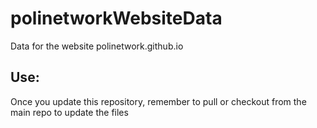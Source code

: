 # polinetworkWebsiteData
Data for the website polinetwork.github.io

## Use:
Once you update this repository, remember to pull or checkout from the main repo to update the files
